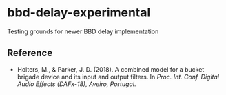 # bbd-delay-experimental
Testing grounds for newer BBD delay implementation

## Reference

- Holters, M., & Parker, J. D. (2018). A combined model for a bucket brigade device and its input and output filters. In *Proc. Int. Conf. Digital Audio Effects (DAFx-18), Aveiro, Portugal*.
